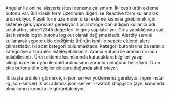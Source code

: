Angular ile online alışveriş sitesi deneme çalışmam.
İki çeşit ürün ekleme butonu var. Biri klasik form üzerinden diğeri ise Reactive form kullanarak ürün ekliyor.
Klasik form üzerinden ürün ekleme kısmına girebilmek için sisteme giriş yapmanız gerekiyor. Local stroge dan aldığım kullanıcı adı : selahattin , şifre:12345 değerleri ile giriş yapılabiliyor. Giriş yapıldığında sağ üst kısımda log in butonu log out olarak değişmektedir. 
Alertify servisi kullanarak sepete ekle dediğimiz ürünün ismi ile sepete eklendi alerti çıkmaktadır.
İki adet kategori bulunmaktadır. Kategori butonlarına basarak o kategoriye ait ürünleri listeleyebilirsiniz.
Arama kutusu ile aranan ürünün bulabilirsiniz.
Ürün ekleme kısımlarında kutucuklara bilgileri yazıp sildiğinizde bir uyarı ile doldurulmasının zorunlu olduğunu belirtliyor. Ürün ekle butonu tüm bilgiler doldurulduğunda aktif oluyor.

İlk başta ürünleri görmek için  json server yüklemeniz gerekiyor. (npm install -g json-server)
İkinci adımda json-server --watch shop.json (aynı konumda olmalısınız) komutu ile görüntüleniyor.

